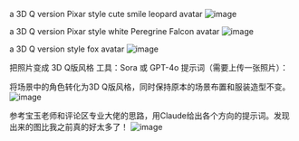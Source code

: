 a 3D Q version Pixar style  cute smile leopard avatar
![image](https://github.com/user-attachments/assets/6db86ad8-8e39-445a-b9c2-3beeb5ff8a0f)



a 3D Q version Pixar style  white Peregrine Falcon avatar
![image](https://github.com/user-attachments/assets/05a4c171-eb04-4353-bcd6-662b5e92aeb5)



a 3D Q version style fox avatar
![image](https://github.com/user-attachments/assets/769b3c1f-3a34-464e-8a2e-7c2a8ff4f124)



把照片变成 3D Q版风格
工具：Sora 或 GPT-4o
提示词（需要上传一张照片）：

将场景中的角色转化为3D Q版风格，同时保持原本的场景布置和服装造型不变。
![image](https://github.com/user-attachments/assets/64e8c834-ccfe-4a67-a835-1236a6a6ee17)

参考宝玉老师和评论区专业大佬的思路，用Claude给出各个方向的提示词。发现出来的图比我之前真的好太多了！
![image](https://github.com/user-attachments/assets/45d770a6-da77-4967-adb2-28c911cfa2e3)

